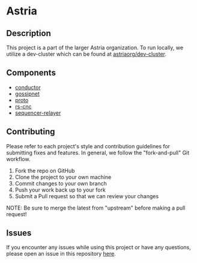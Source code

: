 # Astria

## Description

This project is a part of the larger Astria organization. To run locally, we utilize a dev-cluster which can be found at [astriaorg/dev-cluster](https://github.com/astriaorg/dev-cluster).

## Components

* [conductor](https://github.com/astriaorg/astria/tree/main/crates/astria-conductor)
* [gossipnet](https://github.com/astriaorg/astria/tree/main/crates/astria-gossipnet)
* [proto](https://github.com/astriaorg/astria/tree/main/crates/astria-proto)
* [rs-cnc](https://github.com/astriaorg/astria/tree/main/crates/astria-rs-cnc)
* [sequencer-relayer](https://github.com/astriaorg/astria/tree/main/crates/astria-sequencer-relayer)

## Contributing

Please refer to each project's style and contribution guidelines for submitting fixes and features. In general, we follow the "fork-and-pull" Git workflow.

1. Fork the repo on GitHub
2. Clone the project to your own machine
3. Commit changes to your own branch
4. Push your work back up to your fork
5. Submit a Pull request so that we can review your changes

NOTE: Be sure to merge the latest from "upstream" before making a pull request!

## Issues

If you encounter any issues while using this project or have any questions, please open an issue in this repository [here](https://github.com/astriaorg/astria/issues).
